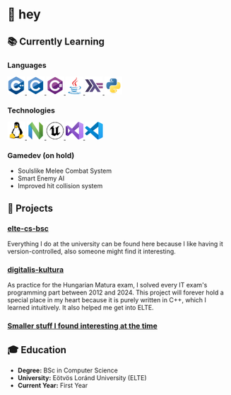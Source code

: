 # 👋 hey

## 📚 Currently Learning
### Languages
<p align="left">
  <a href="https://isocpp.org/">
    <img src="https://raw.githubusercontent.com/devicons/devicon/master/icons/cplusplus/cplusplus-original.svg"
         alt="C++" width="40" height="40"/>
  </a>
  <a href="https://www.open-std.org/jtc1/sc22/wg14/">
    <img src="https://raw.githubusercontent.com/devicons/devicon/master/icons/c/c-original.svg"
         alt="C" width="40" height="40"/>
  </a>
  <a href="https://learn.microsoft.com/dotnet/csharp/">
    <img src="https://raw.githubusercontent.com/devicons/devicon/master/icons/csharp/csharp-original.svg"
         alt="C#" width="40" height="40"/>
  </a>
  <a href="https://www.java.com/">
    <img src="https://raw.githubusercontent.com/devicons/devicon/master/icons/java/java-original.svg"
         alt="Java" width="40" height="40"/>
  </a>
  <a href="https://www.haskell.org/">
    <img src="https://raw.githubusercontent.com/devicons/devicon/master/icons/haskell/haskell-original.svg"
         alt="Haskell" width="40" height="40"/>
  </a>
  <a href="https://www.python.org/">
    <img src="https://raw.githubusercontent.com/devicons/devicon/master/icons/python/python-original.svg"
         alt="Python" width="40" height="40"/>
  </a>
</p>

### Technologies
<p align="left">
  <a href="https://pop.system76.com/">
    <img src="https://raw.githubusercontent.com/devicons/devicon/master/icons/linux/linux-original.svg"
         alt="Pop!_OS" width="40" height="40"/>
  </a>
  <a href="https://neovim.io/">
    <img src="https://github.com/devicons/devicon/blob/master/icons/neovim/neovim-original.svg"
         alt="Neovim" width="40" height="40"/>
  </a>
  <a href="https://www.unrealengine.com/en-US/unreal-engine-5">
    <img src="https://github.com/devicons/devicon/blob/master/icons/unrealengine/unrealengine-original.svg"
         alt="Unreal" width="40" height="40"/>
  </a>
  <a href="https://visualstudio.microsoft.com/">
    <img src="https://github.com/devicons/devicon/blob/master/icons/visualstudio/visualstudio-original.svg"
         alt="VS" width="40" height="40"/>
  </a>
  <a href="https://code.visualstudio.com/">
    <img src="https://github.com/devicons/devicon/blob/master/icons/vscode/vscode-original.svg"
         alt="VSCode" width="40" height="40"/>
  </a>
</p>

### Gamedev (on hold)
- Soulslike Melee Combat System
- Smart Enemy AI
- Improved hit collision system

## 🌱 Projects

### [elte-cs-bsc](https://github.com/Lothiard/elte-cs-bsc)
Everything I do at the university can be found here because I like having it version-controlled, also someone might find it interesting.

### [digitalis-kultura](https://github.com/Lothiard/digitalis-kultura)
As practice for the Hungarian Matura exam, I solved every IT exam's programming part between 2012 and 2024. This project will forever hold a special place in my heart because it is purely written in C++, which I learned intuitively. It also helped me get into ELTE.

### [Smaller stuff I found interesting at the time](https://github.com/Lothiard?tab=repositories)

## 🎓 Education

- **Degree:** BSc in Computer Science
- **University:** Eötvös Loránd University (ELTE)
- **Current Year:** First Year
